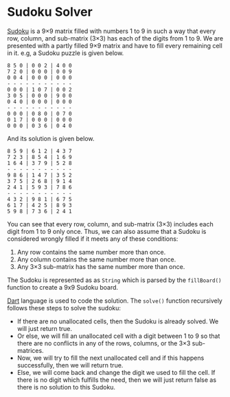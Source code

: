 # Sudoku Solver

[Sudoku](https://en.wikipedia.org/wiki/Sudoku) is a 9×9 matrix filled with numbers 1 to 9 in such a way that every row, column, and sub-matrix (3×3) has each of the digits from 1 to 9. We are presented with a partly filled 9×9 matrix and have to fill every remaining cell in it. e.g, a Sudoku puzzle is given below.

```
8 5 0 | 0 0 2 | 4 0 0
7 2 0 | 0 0 0 | 0 0 9
0 0 4 | 0 0 0 | 0 0 0
- - - - - - - - - - -
0 0 0 | 1 0 7 | 0 0 2
3 0 5 | 0 0 0 | 9 0 0
0 4 0 | 0 0 0 | 0 0 0
- - - - - - - - - - -
0 0 0 | 0 8 0 | 0 7 0
0 1 7 | 0 0 0 | 0 0 0
0 0 0 | 0 3 6 | 0 4 0
```

And its solution is given below.

```
8 5 9 | 6 1 2 | 4 3 7
7 2 3 | 8 5 4 | 1 6 9
1 6 4 | 3 7 9 | 5 2 8
- - - - - - - - - - -
9 8 6 | 1 4 7 | 3 5 2
3 7 5 | 2 6 8 | 9 1 4
2 4 1 | 5 9 3 | 7 8 6
- - - - - - - - - - -
4 3 2 | 9 8 1 | 6 7 5
6 1 7 | 4 2 5 | 8 9 3
5 9 8 | 7 3 6 | 2 4 1
```

You can see that every row, column, and sub-matrix (3×3) includes each digit from 1 to 9 only once. Thus, we can also assume that a Sudoku is considered wrongly filled if it meets any of these conditions:

1. Any row contains the same number more than once.
2. Any column contains the same number more than once.
3. Any 3×3 sub-matrix has the same number more than once.

The Sudoku is represented as as `String` which is parsed by the `fillBoard()` function to create a 9x9 Sudoku board.

[Dart](https://dart.dev/) language is used to code the solution. The `solve()` function recursively follows these steps to solve the sudoku:

- If there are no unallocated cells, then the Sudoku is already solved. We will just return true.
- Or else, we will fill an unallocated cell with a digit between 1 to 9 so that there are no conflicts in any of the rows, columns, or the 3×3 sub-matrices.
- Now, we will try to fill the next unallocated cell and if this happens successfully, then we will return true.
- Else, we will come back and change the digit we used to fill the cell. If there is no digit which fulfills the need, then we will just return false as there is no solution to this Sudoku.
